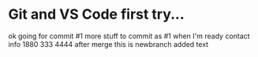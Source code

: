 # Git and VS Code first try...
ok going for commit #1
more stuff to commit as #1 when I'm ready
contact info   1880 333 4444
after merge this is newbranch added text
